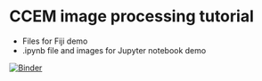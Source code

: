 # CCEM image processing tutorial
- Files for Fiji demo
- .ipynb file and images for Jupyter notebook demo

[![Binder](https://mybinder.org/badge_logo.svg)](https://mybinder.org/v2/gh/slimpotatoes/CCEM_tutorials/HEAD?urlpath=%2Ftree)
